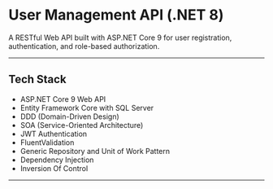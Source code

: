 # User Management API (.NET 8)

A RESTful Web API built with ASP.NET Core 9 for user registration, authentication, and role-based authorization.

---

## Tech Stack

- ASP.NET Core 9 Web API  
- Entity Framework Core with SQL Server  
- DDD (Domain-Driven Design)
- SOA (Service-Oriented Architecture)
- JWT Authentication  
- FluentValidation  
- Generic Repository and Unit of Work Pattern  
- Dependency Injection  
- Inversion Of Control

---

